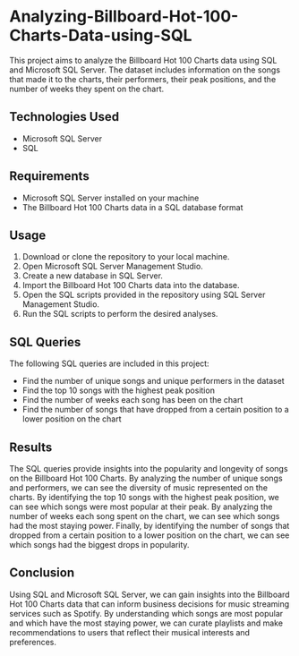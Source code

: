 # Analyzing-Billboard-Hot-100-Charts-Data-using-SQL
This project aims to analyze the Billboard Hot 100 Charts data using SQL and Microsoft SQL Server. The dataset includes information on the songs that made it to the charts, their performers, their peak positions, and the number of weeks they spent on the chart.

## Technologies Used
- Microsoft SQL Server
- SQL

## Requirements
- Microsoft SQL Server installed on your machine
- The Billboard Hot 100 Charts data in a SQL database format

## Usage
1. Download or clone the repository to your local machine.
2. Open Microsoft SQL Server Management Studio.
3. Create a new database in SQL Server.
4. Import the Billboard Hot 100 Charts data into the database.
5. Open the SQL scripts provided in the repository using SQL Server Management Studio.
6. Run the SQL scripts to perform the desired analyses.

## SQL Queries
The following SQL queries are included in this project:
- Find the number of unique songs and unique performers in the dataset
- Find the top 10 songs with the highest peak position
- Find the number of weeks each song has been on the chart
- Find the number of songs that have dropped from a certain position to a lower position on the chart

## Results
The SQL queries provide insights into the popularity and longevity of songs on the Billboard Hot 100 Charts. By analyzing the number of unique songs and performers, we can see the diversity of music represented on the charts. By identifying the top 10 songs with the highest peak position, we can see which songs were most popular at their peak. By analyzing the number of weeks each song spent on the chart, we can see which songs had the most staying power. Finally, by identifying the number of songs that dropped from a certain position to a lower position on the chart, we can see which songs had the biggest drops in popularity.

## Conclusion
Using SQL and Microsoft SQL Server, we can gain insights into the Billboard Hot 100 Charts data that can inform business decisions for music streaming services such as Spotify. By understanding which songs are most popular and which have the most staying power, we can curate playlists and make recommendations to users that reflect their musical interests and preferences.
